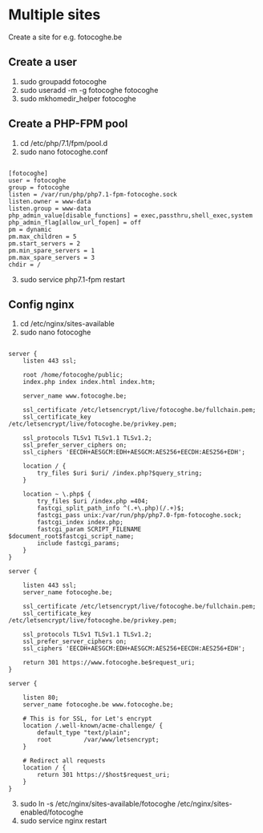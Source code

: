 # Multiple sites
Create a site for e.g. fotocoghe.be

## Create a user
  1. sudo groupadd fotocoghe
  2. sudo useradd -m -g fotocoghe fotocoghe
  4. sudo mkhomedir_helper fotocoghe

## Create a PHP-FPM pool
  1. cd /etc/php/7.1/fpm/pool.d
  2. sudo nano fotocoghe.conf

<pre><code>
[fotocoghe]
user = fotocoghe
group = fotocoghe
listen = /var/run/php/php7.1-fpm-fotocoghe.sock
listen.owner = www-data
listen.group = www-data
php_admin_value[disable_functions] = exec,passthru,shell_exec,system
php_admin_flag[allow_url_fopen] = off
pm = dynamic
pm.max_children = 5
pm.start_servers = 2
pm.min_spare_servers = 1
pm.max_spare_servers = 3
chdir = /
</code></pre>

  3. sudo service php7.1-fpm restart

## Config nginx
  1. cd /etc/nginx/sites-available
  2. sudo nano fotocoghe

<pre><code>
server {
    listen 443 ssl;

    root /home/fotocoghe/public;
    index.php index index.html index.htm;

    server_name www.fotocoghe.be;

    ssl_certificate /etc/letsencrypt/live/fotocoghe.be/fullchain.pem;
    ssl_certificate_key /etc/letsencrypt/live/fotocoghe.be/privkey.pem;

    ssl_protocols TLSv1 TLSv1.1 TLSv1.2;
    ssl_prefer_server_ciphers on;
    ssl_ciphers 'EECDH+AESGCM:EDH+AESGCM:AES256+EECDH:AES256+EDH';

    location / {
        try_files $uri $uri/ /index.php?$query_string;
    }

    location ~ \.php$ {
        try_files $uri /index.php =404;
        fastcgi_split_path_info ^(.+\.php)(/.+)$;
        fastcgi_pass unix:/var/run/php/php7.0-fpm-fotocoghe.sock;
        fastcgi_index index.php;
        fastcgi_param SCRIPT_FILENAME $document_root$fastcgi_script_name;
        include fastcgi_params;
    }
}

server {

    listen 443 ssl;
    server_name fotocoghe.be;

    ssl_certificate /etc/letsencrypt/live/fotocoghe.be/fullchain.pem;
    ssl_certificate_key /etc/letsencrypt/live/fotocoghe.be/privkey.pem;

    ssl_protocols TLSv1 TLSv1.1 TLSv1.2;
    ssl_prefer_server_ciphers on;
    ssl_ciphers 'EECDH+AESGCM:EDH+AESGCM:AES256+EECDH:AES256+EDH';

    return 301 https://www.fotocoghe.be$request_uri;
}

server {

    listen 80;
    server_name fotocoghe.be www.fotocoghe.be;

    # This is for SSL, for Let's encrypt
    location /.well-known/acme-challenge/ {
        default_type "text/plain";
        root         /var/www/letsencrypt;
    }

    # Redirect all requests
    location / {
        return 301 https://$host$request_uri;
    }
}
</code></pre>

  3. sudo ln -s /etc/nginx/sites-available/fotocoghe /etc/nginx/sites-enabled/fotocoghe
  4. sudo service nginx restart
